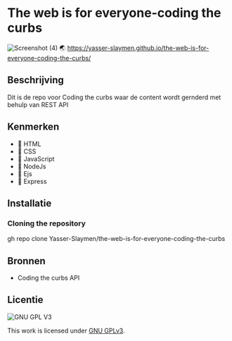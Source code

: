 
# The web is for everyone-coding the curbs


![Screenshot (4)](https://user-images.githubusercontent.com/90189815/162079511-f3da01b2-cb6b-4b7b-8792-cad14e6eb26f.png)
🌏 https://yasser-slaymen.github.io/the-web-is-for-everyone-coding-the-curbs/
## Beschrijving
Dit is de repo voor Coding the curbs waar de content wordt gernderd met behulp van REST API


## Kenmerken
* 🤖 HTML
* 🤖 CSS
* 🤖  JavaScript
* 🤖 NodeJs 
* 🤖  Ejs
* 🤖  Express

## Installatie
 ### Cloning the repository
  gh repo clone Yasser-Slaymen/the-web-is-for-everyone-coding-the-curbs
## Bronnen
* Coding the curbs API

## Licentie

![GNU GPL V3](https://www.gnu.org/graphics/gplv3-127x51.png)

This work is licensed under [GNU GPLv3](./LICENSE).
